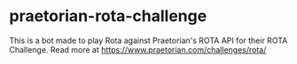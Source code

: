 # praetorian-rota-challenge

This is a bot made to play Rota against Praetorian's ROTA API for their ROTA Challenge.
 Read more at https://www.praetorian.com/challenges/rota/
